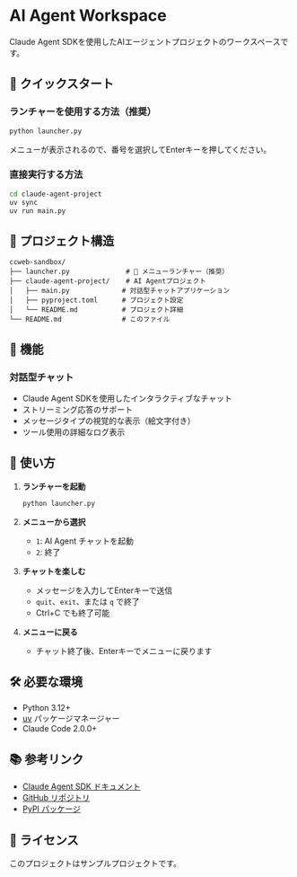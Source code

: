 # AI Agent Workspace

Claude Agent SDKを使用したAIエージェントプロジェクトのワークスペースです。

## 🚀 クイックスタート

### ランチャーを使用する方法（推奨）

```bash
python launcher.py
```

メニューが表示されるので、番号を選択してEnterキーを押してください。

### 直接実行する方法

```bash
cd claude-agent-project
uv sync
uv run main.py
```

## 📁 プロジェクト構造

```
ccweb-sandbox/
├── launcher.py              # 🎯 メニューランチャー（推奨）
├── claude-agent-project/    # AI Agentプロジェクト
│   ├── main.py             # 対話型チャットアプリケーション
│   ├── pyproject.toml      # プロジェクト設定
│   └── README.md           # プロジェクト詳細
└── README.md               # このファイル
```

## 🌟 機能

### 対話型チャット
- Claude Agent SDKを使用したインタラクティブなチャット
- ストリーミング応答のサポート
- メッセージタイプの視覚的な表示（絵文字付き）
- ツール使用の詳細なログ表示

## 📖 使い方

1. **ランチャーを起動**
   ```bash
   python launcher.py
   ```

2. **メニューから選択**
   - `1`: AI Agent チャットを起動
   - `2`: 終了

3. **チャットを楽しむ**
   - メッセージを入力してEnterキーで送信
   - `quit`、`exit`、または `q` で終了
   - Ctrl+C でも終了可能

4. **メニューに戻る**
   - チャット終了後、Enterキーでメニューに戻ります

## 🛠️ 必要な環境

- Python 3.12+
- [uv](https://docs.astral.sh/uv/) パッケージマネージャー
- Claude Code 2.0.0+

## 📚 参考リンク

- [Claude Agent SDK ドキュメント](https://docs.claude.com/en/api/agent-sdk/python)
- [GitHub リポジトリ](https://github.com/anthropics/claude-agent-sdk-python)
- [PyPI パッケージ](https://pypi.org/project/claude-agent-sdk/)

## 📝 ライセンス

このプロジェクトはサンプルプロジェクトです。
